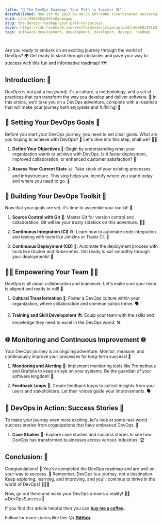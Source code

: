 ```yaml
---
title: "🚀 The DevOps Roadmap: Your Path to Success 🛠️"
datePublished: Mon Oct 09 2023 06:49:35 GMT+0000 (Coordinated Universal Time)
cuid: clnij990b001p09le8gbwegwp
slug: the-devops-roadmap-your-path-to-success
cover: https://cdn.hashnode.com/res/hashnode/image/upload/v1696834016279/508bad07-a0a7-4eef-89de-8513e3570df8.png
tags: software-development, development, developer, devops, roadmap

---
```


Are you ready to embark on an exciting journey through the world of DevOps? 🌍 Get ready to slash through obstacles and pave your way to success with this fun and informative roadmap! 🗺️

## Introduction: 🌟

DevOps is not just a buzzword; it's a culture, a methodology, and a set of practices that can transform the way you develop and deliver software. 🚀 In this article, we'll take you on a DevOps adventure, complete with a roadmap that will make your journey both enjoyable and fulfilling! 🌈

## 🎯 Setting Your DevOps Goals 🎯

Before you start your DevOps journey, you need to set clear goals. What are you hoping to achieve with DevOps? 💭 Let's dive into this step, shall we? 🏊‍♂️

1. **Define Your Objectives** 🎯: Begin by understanding what your organization wants to achieve with DevOps. Is it faster deployment, improved collaboration, or enhanced customer satisfaction? 🚀
    
2. **Assess Your Current State** 📊: Take stock of your existing processes and infrastructure. This step helps you identify where you stand today and where you need to go. 🏁
    

## 🔧 Building Your DevOps Toolkit 🔧

Now that your goals are set, it's time to assemble your toolkit! 🧰

1. **Source Control with Git** 🐙: Master Git for version control and collaboration. Git will be your trusty sidekick on this adventure. 🦸‍♂️
    
2. **Continuous Integration (CI)** ⚙️: Learn how to automate code integration and testing with tools like Jenkins or Travis CI. 🤖
    
3. **Continuous Deployment (CD)** 🚢: Automate the deployment process with tools like Docker and Kubernetes. Get ready to sail smoothly through your deployments! 🌊
    

## 👩‍💻 Empowering Your Team 👨‍💻

DevOps is all about collaboration and teamwork. Let's make sure your team is aligned and ready to roll! 🤝

1. **Cultural Transformation** 🌟: Foster a DevOps culture within your organization, where collaboration and communication thrive. 🗣️
    
2. **Training and Skill Development** 📚: Equip your team with the skills and knowledge they need to excel in the DevOps world. 🛠️
    

## 🌐 Monitoring and Continuous Improvement 🌐

Your DevOps journey is an ongoing adventure. Monitor, measure, and continuously improve your processes for long-term success! 🔄

1. **Monitoring and Alerting** 🚨: Implement monitoring tools like Prometheus and Grafana to keep an eye on your systems. Be the guardian of your software kingdom! 👀
    
2. **Feedback Loops** 📢: Create feedback loops to collect insights from your users and stakeholders. Let their voices guide your improvements. 🗣️
    

## 🚀 DevOps in Action: Success Stories 🚀

To make your journey even more exciting, let's look at some real-world success stories from organizations that have embraced DevOps. 🌟

1. **Case Studies** 📖: Explore case studies and success stories to see how DevOps has transformed businesses across various industries. 🏆
    

## Conclusion: 🎉

Congratulations! 🎈 You've completed the DevOps roadmap and are well on your way to success. 🌟 Remember, DevOps is a journey, not a destination. Keep exploring, learning, and improving, and you'll continue to thrive in the world of DevOps! 🚀🌈🎉

Now, go out there and make your DevOps dreams a reality! 🌠✨ #DevOpsSuccess 🎯

If you find this article helpful then you can [**buy me a coffee**](https://www.buymeacoffee.com/harshhaareddy)**.**

Follow for more stories like this 😊/ [**GitHub**](https://github.com/NotHarshhaa)**.**
